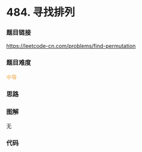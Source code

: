 # 484. 寻找排列

### 题目链接

https://leetcode-cn.com/problems/find-permutation

### 题目难度

<font color=#F0AD4E>中等</font>

### 思路



### 图解

无

### 代码

```python
```